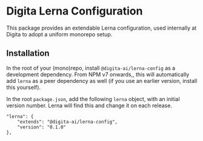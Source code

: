
# Digita Lerna Configuration

This package provides an extendable Lerna configuration, used internally at Digita to adopt a uniform monorepo setup.

## Installation

In the root of your (mono)repo, install `@digita-ai/lerna-config` as a development dependency. From NPM v7 onwards,, this will automatically add `lerna` as a peer dependency as well (if you use an earlier version, install this yourself). 

In the root `package.json`, add the following `lerna` object, with an initial version number. Lerna will find this and change it on each release.

```
"lerna": {
    "extends": "@digita-ai/lerna-config",
    "version": "0.1.0"
},
```
